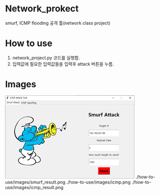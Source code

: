 # Network_prokect
smurf, ICMP flooding 공격 툴(network class project)

# How to use
1. network_project.py 코드를 실행함.
2. 입력값에 필요한 입력값들을 입력후 attack 버튼을 누름.

# Images
![대체 텍스트](./how-to-use/images/smurf.png)
./how-to-use/images/smurf_result.png
./how-to-use/images/icmp.png
./how-to-use/images/icmp_result.png
